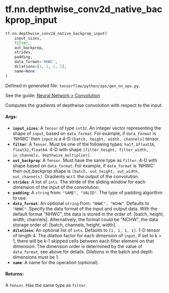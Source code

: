 <div itemscope itemtype="http://developers.google.com/ReferenceObject">
<meta itemprop="name" content="tf.nn.depthwise_conv2d_native_backprop_input" />
<meta itemprop="path" content="Stable" />
</div>

# tf.nn.depthwise_conv2d_native_backprop_input

``` python
tf.nn.depthwise_conv2d_native_backprop_input(
    input_sizes,
    filter,
    out_backprop,
    strides,
    padding,
    data_format='NHWC',
    dilations=[1, 1, 1, 1],
    name=None
)
```



Defined in generated file: `tensorflow/python/ops/gen_nn_ops.py`.

See the guide: [Neural Network > Convolution](../../../../api_guides/python/nn.md#Convolution)

Computes the gradients of depthwise convolution with respect to the input.

#### Args:

* <b>`input_sizes`</b>: A `Tensor` of type `int32`.
    An integer vector representing the shape of `input`, based
    on `data_format`.  For example, if `data_format` is 'NHWC' then
     `input` is a 4-D `[batch, height, width, channels]` tensor.
* <b>`filter`</b>: A `Tensor`. Must be one of the following types: `half`, `bfloat16`, `float32`, `float64`.
    4-D with shape
    `[filter_height, filter_width, in_channels, depthwise_multiplier]`.
* <b>`out_backprop`</b>: A `Tensor`. Must have the same type as `filter`.
    4-D with shape  based on `data_format`.
    For example, if `data_format` is 'NHWC' then
    out_backprop shape is `[batch, out_height, out_width, out_channels]`.
    Gradients w.r.t. the output of the convolution.
* <b>`strides`</b>: A list of `ints`.
    The stride of the sliding window for each dimension of the input
    of the convolution.
* <b>`padding`</b>: A `string` from: `"SAME", "VALID"`.
    The type of padding algorithm to use.
* <b>`data_format`</b>: An optional `string` from: `"NHWC", "NCHW"`. Defaults to `"NHWC"`.
    Specify the data format of the input and output data. With the
    default format "NHWC", the data is stored in the order of:
        [batch, height, width, channels].
    Alternatively, the format could be "NCHW", the data storage order of:
        [batch, channels, height, width].
* <b>`dilations`</b>: An optional list of `ints`. Defaults to `[1, 1, 1, 1]`.
    1-D tensor of length 4.  The dilation factor for each dimension of
    `input`. If set to k > 1, there will be k-1 skipped cells between each filter
    element on that dimension. The dimension order is determined by the value of
    `data_format`, see above for details. Dilations in the batch and depth
    dimensions must be 1.
* <b>`name`</b>: A name for the operation (optional).


#### Returns:

A `Tensor`. Has the same type as `filter`.